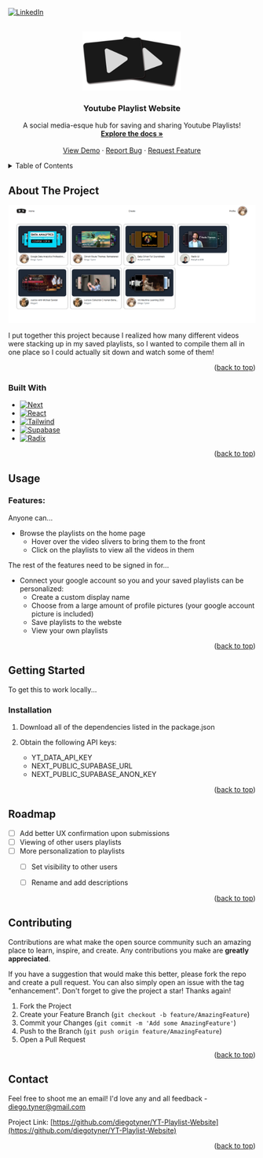 <!-- Improved compatibility of back to top link: See: https://github.com/othneildrew/Best-README-Template/pull/73 -->
<a id="readme-top"></a>
<!--
*** Taken from https://github.com/othneildrew/Best-README-Template/blob/main/BLANK_README.md. Great guide!
-->


[![LinkedIn][linkedin-shield]][linkedin-url]


<!-- PROJECT LOGO -->
<br />
<div align="center">
  <a href="https://github.com/diegotyner/YT-Playlist-Website">
    <img src="readme_images/logo.png" alt="Logo" width="200" height="120">
  </a>

<h3 align="center">Youtube Playlist Website</h3>

  <p align="center">
    A social media-esque hub for saving and sharing Youtube Playlists!
    <br />
    <a href="https://github.com/diegotyner/YT-Playlist-Website"><strong>Explore the docs »</strong></a>
    <br />
    <br />
    <a href="https://yt-playlist-website.vercel.app">View Demo</a>
    ·
    <a href="https://github.com/diegotyner/YT-Playlist-Website/issues/new?labels=bug&template=bug-report---.md">Report Bug</a>
    ·
    <a href="https://github.com/diegotyner/YT-Playlist-Website/issues/new?labels=enhancement&template=feature-request---.md">Request Feature</a>
  </p>
</div>



<!-- TABLE OF CONTENTS -->
<details>
  <summary>Table of Contents</summary>
  <ol>
    <li>
      <a href="#about-the-project">About The Project</a>
      <ul>
        <li><a href="#built-with">Built With</a></li>
      </ul>
    </li>
    <li>
      <a href="#usage">Usage</a>
    </li>
    <li>
      <a href="#getting-started">Getting Started</a>
      <ul>
        <li><a href="#installation">Installation</a></li>
      </ul>
    </li>
    <li><a href="#roadmap">Roadmap</a></li>
    <li><a href="#contributing">Contributing</a></li>
    <li><a href="#contact">Contact</a></li>
  </ol>
</details>



<!-- ABOUT THE PROJECT -->
## About The Project

[![Product Name Screen Shot][product-screenshot]](https://example.com)

I put together this project because I realized how many different videos were stacking up in my saved playlists, so I wanted to compile them all in one place so I could actually sit down and watch some of them!

<p align="right">(<a href="#readme-top">back to top</a>)</p>

### Built With

* [![Next][Next.js]][Next-url]
* [![React][React.js]][React-url]
* [![Tailwind][Tailwind-css]][Tailwind-url]
* [![Supabase][Supabase]][Supabase-url]
* [![Radix][Radixui]][Radixui-url]

<p align="right">(<a href="#readme-top">back to top</a>)</p>


<!-- USAGE EXAMPLES -->
## Usage

### Features: 

Anyone can...
* Browse the playlists on the home page
  * Hover over the video slivers to bring them to the front
  * Click on the playlists to view all the videos in them

The rest of the features need to be signed in for...
* Connect your google account so you and your saved playlists can be personalized:
  * Create a custom display name
  * Choose from a large amount of profile pictures (your google account picture is included)
  * Save playlists to the webste
  * View your own playlists



<p align="right">(<a href="#readme-top">back to top</a>)</p>




<!-- GETTING STARTED -->
## Getting Started

To get this to work locally...

### Installation

1. Download all of the dependencies listed in the package.json 

2. Obtain the following API keys:
    * YT_DATA_API_KEY
    * NEXT_PUBLIC_SUPABASE_URL
    * NEXT_PUBLIC_SUPABASE_ANON_KEY

<p align="right">(<a href="#readme-top">back to top</a>)</p>





<!-- ROADMAP -->
## Roadmap

- [ ] Add better UX confirmation upon submissions
- [ ] Viewing of other users playlists
- [ ] More personalization to playlists
    - [ ] Set visibility to other users
    - [ ] Rename and add descriptions


<p align="right">(<a href="#readme-top">back to top</a>)</p>



<!-- CONTRIBUTING -->
## Contributing

Contributions are what make the open source community such an amazing place to learn, inspire, and create. Any contributions you make are **greatly appreciated**.

If you have a suggestion that would make this better, please fork the repo and create a pull request. You can also simply open an issue with the tag "enhancement".
Don't forget to give the project a star! Thanks again!

1. Fork the Project
2. Create your Feature Branch (`git checkout -b feature/AmazingFeature`)
3. Commit your Changes (`git commit -m 'Add some AmazingFeature'`)
4. Push to the Branch (`git push origin feature/AmazingFeature`)
5. Open a Pull Request

<p align="right">(<a href="#readme-top">back to top</a>)</p>


<!-- CONTACT -->
## Contact

Feel free to shoot me an email! I'd love any and all feedback - diego.tyner@gmail.com

Project Link: [https://github.com/diegotyner/YT-Playlist-Website](https://github.com/diegotyner/YT-Playlist-Website)

<p align="right">(<a href="#readme-top">back to top</a>)</p>




<!-- MARKDOWN LINKS & IMAGES -->
<!-- https://www.markdownguide.org/basic-syntax/#reference-style-links -->

[linkedin-shield]: https://img.shields.io/badge/-LinkedIn-black.svg?style=for-the-badge&logo=linkedin&colorB=555
[linkedin-url]: https://linkedin.com/in/diego-tyner
[product-screenshot]: readme_images/webite_screenshot.PNG
[Next.js]: https://img.shields.io/badge/next.js-000000?style=for-the-badge&logo=nextdotjs&logoColor=white
[Next-url]: https://nextjs.org/
[React.js]: https://img.shields.io/badge/React-20232A?style=for-the-badge&logo=react&logoColor=61DAFB
[React-url]: https://reactjs.org/
[Tailwind-css]: https://img.shields.io/badge/TAILWIND%20CSS-0b2034?style=for-the-badge&logo=tailwindcss&logoColor=61DAFB
[Tailwind-url]: https://tailwindcss.com
[Supabase]: https://img.shields.io/badge/supabase-121212?style=for-the-badge&logo=supabase&logoColor=3ecf8e
[Supabase-url]: https://supabase.com
[Radixui]: https://img.shields.io/badge/radix%20ui-322637?style=for-the-badge&logo=radixui&logoColor=#edeef0
[Radixui-url]: https://www.radix-ui.com/
